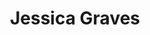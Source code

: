 ---
title       : Jessica Graves
photo       : "jessica.jpg"
occupation  : "Researcher"

links:
 - icon     : "fa-facebook"
   url      : ""
 - icon     : "fa-twitter"
   url      : "https://twitter.com/sefleuria"
 - icon     : "fa-linkedin"
   url      : ""
 - icon     : "fa-instagram"
   url      : ""
 - icon     : "fa-soundcloud"
   url      : ""
 - icon     : "fa-vimeo-square"
   url      : ""
 - icon     : "fa-github"
   url      : ""
 - icon     : "fa-tumblr"
   url      : ""
 - icon     : "fa-globe"
   url      : "http://sefleuria.strikingly.com/"
---